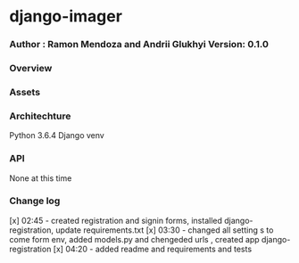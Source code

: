 # django-imager


### Author : Ramon Mendoza and Andrii Glukhyi Version: 0.1.0

### Overview

### Assets
### Architechture
Python 3.6.4 Django venv

### API
None at this time

### Change log
[x] 02:45 - created registration and signin forms, installed django-registration, update requirements.txt 
[x] 03:30 - changed all setting s to come form env, added models.py and chengeded  urls , created app django-registration 
[x] 04:20 - added readme and requirements and tests